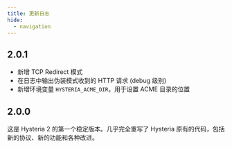 ```yaml
---
title: 更新日志
hide:
  - navigation
---
```


## 2.0.1

- 新增 TCP Redirect 模式
- 在日志中输出伪装模式收到的 HTTP 请求 (debug 级别)
- 新增环境变量 `HYSTERIA_ACME_DIR`，用于设置 ACME 目录的位置

## 2.0.0

这是 Hysteria 2 的第一个稳定版本。几乎完全重写了 Hysteria 原有的代码，包括新的协议、新的功能和各种改进。
